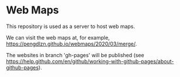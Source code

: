 # Web Maps
This repository is used as a server to host web maps.

We can visit the web maps at, for example, https://pengdlzn.github.io/webmaps/2020/03/merge/.

The websites in branch 'gh-pages' will be published (see https://help.github.com/en/github/working-with-github-pages/about-github-pages).
